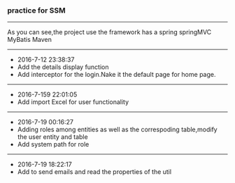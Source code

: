 ### practice for SSM
---
As you can see,the project use the framework has a spring springMVC MyBatis Maven

---
- 2016-7-12 23:38:37
- Add the details display function
- Add interceptor for the login.Nake it the default page for home page.

---
- 2016-7-159 22:01:05
- Add import Excel for user functionality

---
- 2016-7-19 00:16:27
- Adding roles among entities as well as the correspoding table,modify the user entity and table
- Add system path for role 

---
- 2016-7-19 18:22:17
- Add to send emails and read the properties of the util